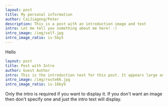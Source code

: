 ```yaml
--- 
layout: post
title: My personal information
author: CaiJiageng/Peter
description: This is a post with an introduction image and text   
intro: Let me tell you something about me here! :)
intro_image: /img/self.jpg
intro_image_ratio: is-5by5
---
```


Hello 

```yaml
layout: post
title: Post with Intro
author: Guest Author
intro: This is the introduction text for this post. It appears large and bold at the top of the post
intro_image: /img/route66.jpg
intro_image_ratio: is-16by9
```

Only the intro is required if you want to display it. If you don't want an image then don't specify one and just the intro text will display.
